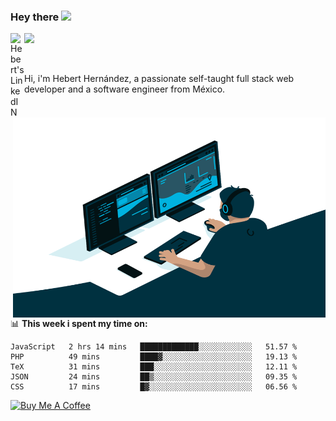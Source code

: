 ### Hey there <img src="https://media.giphy.com/media/hvRJCLFzcasrR4ia7z/giphy.gif" width="25px">
<a href="https://www.linkedin.com/in/evertcode/" target="_blank">
  <img align="left" alt="Hebert's LinkedIN" width="22px" src="https://raw.githubusercontent.com/peterthehan/peterthehan/master/assets/linkedin.svg" />
</a>

![](https://visitor-badge.glitch.me/badge?page_id=evertcode.evertcode)

<br />

Hi, i'm Hebert Hernández, a passionate self-taught full stack web developer and a software engineer from México.

<img align="right" alt="GIF" src="https://github.com/evertcode/evertcode/blob/master/code.gif?raw=true" width="500" height="320" />

📊 **This week i spent my time on:**

<!--START_SECTION:waka-->
```text
JavaScript   2 hrs 14 mins   █████████████░░░░░░░░░░░░   51.57 % 
PHP          49 mins         ████▓░░░░░░░░░░░░░░░░░░░░   19.13 % 
TeX          31 mins         ███░░░░░░░░░░░░░░░░░░░░░░   12.11 % 
JSON         24 mins         ██▒░░░░░░░░░░░░░░░░░░░░░░   09.35 % 
CSS          17 mins         █▓░░░░░░░░░░░░░░░░░░░░░░░   06.56 % 
```
<!--END_SECTION:waka-->

<a href="https://www.buymeacoffee.com/evertcode" target="_blank"><img src="https://cdn.buymeacoffee.com/buttons/v2/default-red.png" alt="Buy Me A Coffee" width="150" ></a>

